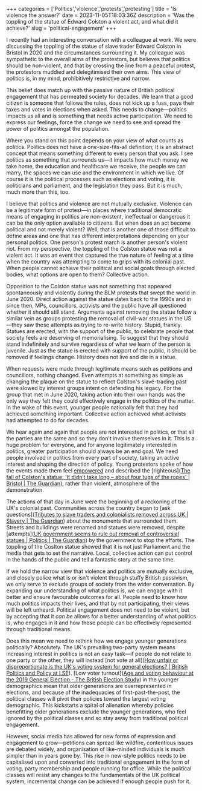 +++
categories = ['Politics','violence','protests','protesting']
title = 'Is violence the answer?'
date = 2023-11-05T18:03:36Z
description = 'Was the toppling of the statue of Edward Colston a violent act, and what did it achieve?'
slug = 'political-engagement'
+++

I recently had an interesting conversation with a colleague at work. We were discussing the toppling of the statue of slave trader Edward Colston in Bristol in 2020 and the circumstances surrounding it. My colleague was sympathetic to the overall aims of the protestors, but believes that politics should be non-violent, and that by crossing the line from a peaceful protest, the protestors muddied and delegitimised their own aims. This view of politics is, in my mind, prohibitively restrictive and narrow.

This belief does match up with the passive nature of British political engagement that has permeated society for decades. We learn that a good citizen is someone that follows the rules, does not kick up a fuss, pays their taxes and votes in elections when asked. This needs to change—politics impacts us all and is something that needs active participation. We need to express our feelings, force the change we need to see and spread the power of politics amongst the population.

Where you stand on this point depends on your view of what counts as politics. Politics does not have a one-size-fits-all definition; It is an abstract concept that means something different to every person that you ask. I see politics as something that surrounds us—it impacts how much money we take home, the education and healthcare we receive, the people we can marry, the spaces we can use and the environment in which we live. Of course it is the political processes such as elections and voting, it is politicians and parliament, and the legislation they pass. But it is much, much more than this, too.

I believe that politics and violence are not mutually exclusive. Violence can be a legitimate form of protest—in places where traditional democratic means of engaging in politics are non-existent, ineffectual or dangerous it can be the only option available to citizens. But when does an act become political and not merely violent? Well, that is another one of those difficult to define areas and one that has different interpretations depending on your personal politics. One person's protest march is another person's violent riot. From my perspective, the toppling of the Colston statue was not a violent act. It was an event that captured the true nature of feeling at a time when the country was attempting to come to grips with its colonial past. When people cannot achieve their political and social goals through elected bodies, what options are open to them? Collective action.

Opposition to the Colston statue was not something that appeared spontaneously and violently during the BLM protests that swept the world in June 2020. Direct action against the statue dates back to the 1990s and in since then, MPs, councillors, activists and the public have all questioned whether it should still stand. Arguments against removing the statue follow a similar vein as groups protesting the removal of civil-war statues in the US—they saw these attempts as trying to re-write history. Stupid, frankly. Statues are erected, with the support of the public, to celebrate people that society feels are deserving of memorialising. To suggest that they should stand indefinitely and survive regardless of what we learn of the person is juvenile. Just as the statue is erected with support of the public, it should be removed if feelings change. History does not live and die in a statue.

When requests were made through legitimate means such as petitions and councillors, nothing changed. Even attempts at something as simple as changing the plaque on the statue to reflect Colston's slave-trading past were slowed by interest groups intent on defending his legacy. For the group that met in June 2020, taking action into their own hands was the only way they felt they could effectively engage in the politics of the matter. In the wake of this event, younger people nationally felt that they had achieved something important. Collective action achieved what activists had attempted to do for decades.

We hear again and again that people are not interested in politics, or that all the parties are the same and so they don't involve themselves in it. This is a huge problem for everyone, and for anyone legitimately interested in politics, greater participation should always be an end goal. We need people involved in politics from every part of society, taking an active interest and shaping the direction of policy. Young protestors spoke of how the events made them feel [empowered](https://www.bbc.co.uk/news/uk-england-bristol-52965803) and described the [righteous]([The fall of Colston's statue: 'It didn’t take long – about four tugs of the ropes' | Bristol | The Guardian](https://www.theguardian.com/uk-news/2020/jun/08/the-fall-of-edward-colston-statue-bristol-it-didnt-even-take-long-about-four-tugs)), rather than violent, atmosphere of the demonstration.

The actions of that day in June were the beginning of a reckoning of the UK's colonial past. Communities across the country began to [ask questions]([Tributes to slave traders and colonialists removed across UK | Slavery | The Guardian](https://www.theguardian.com/world/2021/jan/29/tributes-to-slave-traders-and-colonialists-removed-across-uk)) about the monuments that surrounded them. Streets and buildings were renamed and statues were removed, despite [attempts]([UK government seems to rule out removal of controversial statues | Politics | The Guardian](https://www.theguardian.com/politics/2020/jun/13/removal-of-controversial-statues-winston-churchill-protest)) by the government to stop the efforts. The toppling of the Coslton statue showed that it is not just Parliament and the media that gets to set the narrative. Local, collective action can put control in the hands of the public and tell a fantastic story at the same time.

If we hold the narrow view that violence and politics are mutually exclusive, and closely police what is or isn't violent through stuffy British passivism, we only serve to exclude groups of society from the wider conversation. By expanding our understanding of what politics is, we can engage with it better and ensure favourable outcomes for all. People need to know how much politics impacts their lives, and that by not participating, their views will be left unheard. Political engagement does not need to be violent, but by accepting that it *can be* allows for a better understanding of what politics is, who engages in it and how these people can be effectively represented through traditional means.

Does this mean we need to rethink how we engage younger generations politically? Absolutely. The UK's prevailing two-party system means increasing interest in politics is not an easy task—if people do not relate to one party or the other, they will instead [not vote at all]([How unfair or disproportionate is the UK's voting system for general elections? | British Politics and Policy at LSE](https://blogs.lse.ac.uk/politicsandpolicy/how-unfair-or-disproportionate-is-the-uk%E2%80%99s-voting-system-for-general-elections/)). [Low voter turnout]([Age and voting behaviour at the 2019 General Election - The British Election Study](https://www.britishelectionstudy.com/bes-findings/age-and-voting-behaviour-at-the-2019-general-election/)) in the younger demographics mean that older generations are overrepresented in elections, and because of the inadequacies of first-past-the-post, the political classes will pivot their policies toward the largest voting demographic. This kickstarts a spiral of alienation whereby policies benefitting older generations exclude the younger generations, who feel ignored by the political classes and so stay away from traditional political engagement.

However, social media has allowed for new forms of expression and engagement to grow—petitions can spread like wildfire, contentious issues are debated widely, and organisation of like-minded individuals is much simpler than in years gone by. This rise in new-style politics needs to be capitalised upon and converted into traditional engagement in the form of voting, party membership and people running for office. While the political classes will resist any changes to the fundamentals of the UK political system, incremental change can be achieved if enough people push for it.
